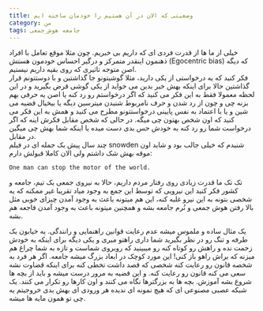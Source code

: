 ```yaml
---
title: وضعیتی که الان در آن هستیم را خودمان ساخته ایم 
category: من
tags: جامعه هوش_جمعی 
---
```



خیلی از ما ها از قدرت فردی ای که داریم بی خبریم. چون مثلا موقع تعامل با افراد ذهنمون اینقدر متمرکز و درگیر احساس خودمون هستش  (Egocentric bias) که دیگه اصن متوجه تاثیری که روی بقیه داریم نیستیم. <br/>
فکر کنید که یه درخواستی از یکی دارید، مثلا گوشیتونو جا گذاشتین و با دوستتونم قرار گذاشتین حالا برای اینکه بهش خبر بدین می خواید از یکی گوشی قرض بگیرید و در این لحظه معمولا فقط به این فکر می کنید که اگر درخواستم رو رد کنه یا اصن یه حرفی بهم بزنه چی و چون از رد شدن و حرف نامربوط شنیدن میترسین دیگه یا بیخیال قضیه می شین و یا با اعتماد به نفس پایینی درخواستتونو مطرح می کنید و همش به این فکر می کنید که اون شخص بهتون چی میگه. در حالی که شخص مقابل فکرش اینه که اگر درخواست شما رو رد کنه به خودش حس بدی دست میده یا اینکه شما بهش چی میگین در مقابل. <br/>
چند سال پیش یک جمله ای در فیلم snowden شنیدم که خیلی جالب بود و شاید اون موقه بهش شک داشتم ولی الان کاملا قبولش دارم:

    One man can stop the motor of the world.


تک تک ما قدرت زیادی روی رفتار مردم داریم، حالا به نیروی جمعی یک تیم، جامعه و کشور فکر کنید این نیرویی که توسط این جمع به وجود میاد تقریبا غیر ممکنه که یه شخصی بتونه به این نیرو غلبه کنه، این هم میتونه باعث به وجود آمدن چیزای خوبی مثل بالا رفتن هوش جمعی و نُرم جامعه بشه و همچنین میتونه باعث به وجود آمدن فاجعه هم بشه.

یک مثال ساده و ملموس میشه عدم رعایت قوانین راهنمایی و رانندگی. یه خیابون یک طرفه و تنگ رو در نظر بگیرید شما داری راهتو میری و یکی دیگه برای اینکه به خودش زحمت نده و راهش رو کوتاه کنه رو میبینید که روبروی شماست و تازه به شما چراغ هم میزنه که براش راهو باز کنی!
این مورد کوچک در ابعاد بزرگ میشه جامعه. اگر هر فرد به شخصه قانون رو رعایت کنه شخصی که قصد داشت تخطی کنه برای اینکه قضاوت نشه سعی می کنه قانون رو رعایت کنه. و این قضیه به مرور درست میشه و باید از بچه ها شروع بشه آموزش. بچه ها به بزرگترها نگاه می کنند و اون کارها رو تکرار می کنند. یک شبکه عصبی مصنوعی ای که هیچ نمونه ای ندیده هر ورودی ای بهش بدی خروجیتم یه چی تو همون مایه ها میشه.

